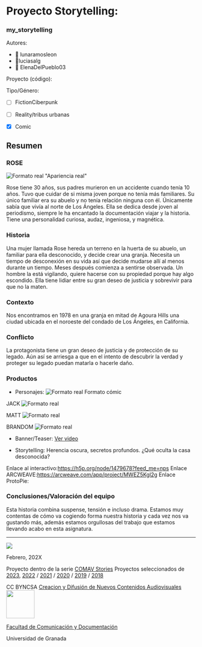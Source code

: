 
# Proyecto Storytelling: 
### my_storytelling


Autores:  
<!---
Incluir lista de personas del grupo 
Se puede añadir enlace a página personal de github o lo que se quiera...(optativo)
-->

- :woman: lunaramosleon
- :woman:luciasalg
- :woman: ElenaDelPueblo03

Proyecto (código): 

Tipo/Género:  
- [ ] FictionCiberpunk  
- [ ] Reality/tribus urbanas  
- [x] Comic



## Resumen


### ROSE

![Formato real](newyorkmnetwork.jpeg)  "Apariencia real"

Rose tiene 30 años, sus padres murieron en un accidente cuando tenía 10 años. Tuvo que cuidar de si misma joven porque no tenía más familiares. Su único familiar era su abuelo y no tenía relación ninguna con él. Únicamente sabía que vivía al norte de Los Ángeles. Ella se dedica desde joven al periodismo, siempre le ha encantado la documentación viajar y la historia. Tiene una personalidad curiosa, audaz, ingeniosa, y magnética. 
 

### Historia
Una mujer llamada Rose hereda un terreno en la huerta de su abuelo, un familiar para ella desconocido, y decide crear una granja. Necesita un tiempo de desconexión en su vida así que decide mudarse allí al menos durante un tiempo. Meses después comienza a sentirse observada. Un hombre la está vigilando, quiere hacerse con su propiedad porque hay algo escondido. Ella tiene lidiar entre su gran deseo de justicia y sobrevivir para que no la maten. 

### Contexto
Nos encontramos en 1978 en una granja en mitad de Agoura Hills una ciudad ubicada en el noroeste del condado de Los Ángeles, en California. 

### Conflicto 
La protagonista tiene un gran deseo de justicia y de protección de su legado. Aún así se arriesga a que en el intento de descubrir la verdad y proteger su legado puedan matarla o hacerle daño.


### Productos

- Personajes:  ![Formato real](https://github.com/luciasalg/my_storytelling/blob/main/1dbac7375523da5b9705e37fb2e4cba3.jpg) Formato cómic

JACK ![Formato real](istockphoto-857966254-1024x1024.jpg) 

MATT ![Formato real](image.png) 

BRANDOM  ![Formato real](depositphotos_417780588-stock-illustration-colored-vector-illustration-pop-art.jpg) 


- Banner/Teaser: [Ver video](https://youtu.be/L1FY5TMMoas)



- Storytelling: Herencia oscura, secretos profundos. ¿Qué oculta la casa desconocida?

Enlace al interactivo:https://h5p.org/node/1479678?feed_me=nps
Enlace ARCWEAVE:https://arcweave.com/app/project/MWEZ5Kgl2g
Enlace ProtoPie:




### Conclusiones/Valoración del equipo
Esta historia combina suspense, tensión e incluso drama. Estamos muy contentas de cómo va cogiendo forma nuestra historia y cada vez nos va gustando más, además estamos orgullosas del trabajo que estamos llevando acabo en esta asignatura. 

------
![](https://upload.wikimedia.org/wikipedia/commons/thumb/6/62/CC-BY-SA-Andere_Wikis_%28v%29.svg/200px-CC-BY-SA-Andere_Wikis_%28v%29.svg.png)




<!---
Lista completa de emojis de markDown - https://gist.github.com/rxaviers/7360908) 
-->



Febrero, 202X

Proyecto dentro de la serie [COMAV Stories](https://github.com/mgea/storytelling/blob/master/What_is_a_digital_storytelling.md) 
Proyectos seleccionados de [2023](https://github.com/mgea/storytelling/tree/master/2023), [2022](https://github.com/mgea/storytelling/blob/master/2022/readme.md) / [2021](https://github.com/mgea/storytelling/blob/master/2021/readme.md) / [2020](https://github.com/mgea/storytelling/blob/master/2020/readme.md)  / 
[2019](https://github.com/mgea/storytelling/blob/master/2019/readme.md) / [2018](https://github.com/mgea/storytelling/blob/master/2018/readme.md) 

CC BYNCSA  [Creacion y Difusión de Nuevos Contenidos Audiovisuales](http://utopolis.ugr.es/medialab)
<img src="https://mirrors.creativecommons.org/presskit/buttons/88x31/png/by-nc-sa.png"  width="75" > 

[Facultad de Comunicación y Documentación](http://fcd.ugr.es)

Universidad de Granada
